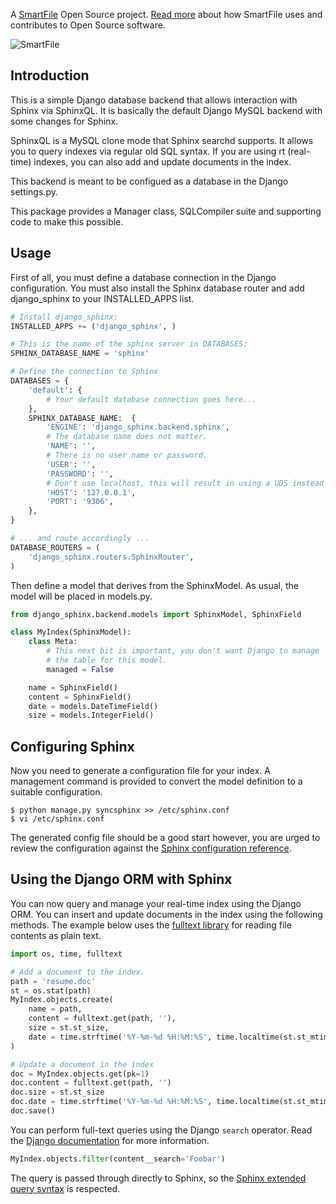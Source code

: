 A [SmartFile](http://www.smartfile.com/) Open Source project.
[Read more](http://www.smartfile.com/open-source.html) about how SmartFile uses and
contributes to Open Source software.

![SmartFile](http://www.smartfile.com/images/logo.jpg)

Introduction
----

This is a simple Django database backend that allows interaction with Sphinx
via SphinxQL. It is basically the default Django MySQL backend with some changes
for Sphinx.

SphinxQL is a MySQL clone mode that Sphinx searchd supports. It allows you to
query indexes via regular old SQL syntax. If you are using rt (real-time) indexes,
you can also add and update documents in the index.

This backend is meant to be configued as a database in the Django settings.py.

This package provides a Manager class, SQLCompiler suite and supporting code to
make this possible.

Usage
----

First of all, you must define a database connection in the Django configuration.
You must also install the Sphinx database router and add django_sphinx to your
INSTALLED_APPS list.

```python
# Install django_sphinx:
INSTALLED_APPS += ('django_sphinx', )

# This is the name of the sphinx server in DATABASES:
SPHINX_DATABASE_NAME = 'sphinx'

# Define the connection to Sphinx
DATABASES = {
    'default': {
        # Your default database connection goes here...
    },
    SPHINX_DATABASE_NAME:  {
        'ENGINE': 'django_sphinx.backend.sphinx',
        # The database name does not matter.
        'NAME': '',
        # There is no user name or password.
        'USER': '',
        'PASSWORD': '',
        # Don't use localhost, this will result in using a UDS instead of TCP...
        'HOST': '127.0.0.1',
        'PORT': '9306',
    },
}

# ... and route accordingly ...
DATABASE_ROUTERS = (
    'django_sphinx.routers.SphinxRouter',
)
```

Then define a model that derives from the SphinxModel. As usual, the model will be placed in models.py.

```python
from django_sphinx.backend.models import SphinxModel, SphinxField

class MyIndex(SphinxModel):
    class Meta:
        # This next bit is important, you don't want Django to manage
        # the table for this model.
        managed = False

    name = SphinxField()
    content = SphinxField()
    date = models.DateTimeField()
    size = models.IntegerField()
```

Configuring Sphinx
----

Now you need to generate a configuration file for your index. A management
command is provided to convert the model definition to a suitable configuration.

```
$ python manage.py syncsphinx >> /etc/sphinx.conf
$ vi /etc/sphinx.conf
```

The generated config file should be a good start however, you are urged to
review the configuration against the
[Sphinx configuration reference](http://sphinxsearch.com/docs/2.0.2/confgroup-index.html).

Using the Django ORM with Sphinx
----

You can now query and manage your real-time index using the Django ORM. You can
insert and update documents in the index using the following methods. The example
below uses the [fulltext library](https://github.com/btimby/fulltext) for reading
file contents as plain text.

```python
import os, time, fulltext

# Add a document to the index.
path = 'resume.doc'
st = os.stat(path)
MyIndex.objects.create(
    name = path,
    content = fulltext.get(path, ''),
    size = st.st_size,
    date = time.strftime('%Y-%m-%d %H:%M:%S', time.localtime(st.st_mtime)),
)

# Update a document in the index
doc = MyIndex.objects.get(pk=1)
doc.content = fulltext.get(path, '')
doc.size = st.st_size
doc.date = time.strftime('%Y-%m-%d %H:%M:%S', time.localtime(st.st_mtime))
doc.save()
```

You can perform full-text queries using the Django `search` operator. Read the
[Django documentation](https://docs.djangoproject.com/en/dev/ref/models/querysets/#search)
for more information.

```python
MyIndex.objects.filter(content__search='Foobar')
```

The query is passed through directly to Sphinx, so the
[Sphinx extended query syntax](http://sphinxsearch.com/docs/2.0.2/extended-syntax.html)
is respected.
